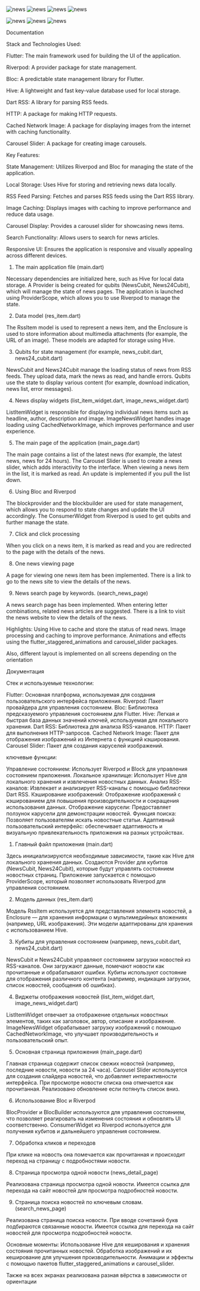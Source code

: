 ![news](https://github.com/Yaroslavgiv/news_lenta24/blob/main/assets/news_page.jpg)   ![news](https://github.com/Yaroslavgiv/news_lenta24/blob/main/assets/news_page_gor.jpg) ![news](https://github.com/Yaroslavgiv/news_lenta24/blob/main/assets/detail_page_ver.jpg)   ![news](https://github.com/Yaroslavgiv/news_lenta24/blob/main/assets/detail_page_gor.jpg) 

![news](https://github.com/Yaroslavgiv/news_lenta24/blob/main/assets/nevs_page_chek.jpg)   ![news](https://github.com/Yaroslavgiv/news_lenta24/blob/main/assets/search_page.jpg)  ![news](https://github.com/Yaroslavgiv/news_lenta24/blob/main/assets/search_page_gor.jpg)

Documentation

Stack and Technologies Used:


Flutter: The main framework used for building the UI of the application.

Riverpod: A provider package for state management.

Bloc: A predictable state management library for Flutter.

Hive: A lightweight and fast key-value database used for local storage.

Dart RSS: A library for parsing RSS feeds.

HTTP: A package for making HTTP requests.

Cached Network Image: A package for displaying images from the internet with caching functionality.

Carousel Slider: A package for creating image carousels.

Key Features:


State Management: Utilizes Riverpod and Bloc for managing the state of the application.

Local Storage: Uses Hive for storing and retrieving news data locally.

RSS Feed Parsing: Fetches and parses RSS feeds using the Dart RSS library.

Image Caching: Displays images with caching to improve performance and reduce data usage.

Carousel Display: Provides a carousel slider for showcasing news items.

Search Functionality: Allows users to search for news articles.

Responsive UI: Ensures the application is responsive and visually appealing across different devices.


1. The main application file (main.dart)

Necessary dependencies are initialized here, such as Hive for local data storage.
A Provider is being created for qubits (NewsCubit, News24Cubit), which will manage the state of news pages.
The application is launched using ProviderScope, which allows you to use Riverpod to manage the state.

2. Data model (res_item.dart)

The RssItem model is used to represent a news item, and the Enclosure is used to store information about multimedia attachments (for example, the URL of an image).
These models are adapted for storage using Hive.

3. Qubits for state management (for example, news_cubit.dart, news24_cubit.dart)

NewsCubit and News24Cubit manage the loading status of news from RSS feeds. They upload data, mark the news as read, and handle errors.
Qubits use the state to display various content (for example, download indication, news list, error messages).

4. News display widgets (list_item_widget.dart, image_news_widget.dart)

ListItemWidget is responsible for displaying individual news items such as headline, author, description and image.
ImageNewsWidget handles image loading using CachedNetworkImage, which improves performance and user experience.

5. The main page of the application (main_page.dart)

The main page contains a list of the latest news (for example, the latest news, news for 24 hours). 
The Carousel Slider is used to create a news slider, which adds interactivity to the interface. 
When viewing a news item in the list, it is marked as read. 
An update is implemented if you pull the list down.

6. Using Bloc and Riverpod

The blockprovider and the blockbuilder are used for state management, which allows you to respond to state changes and update the UI accordingly.
The ConsumerWidget from Riverpod is used to get qubits and further manage the state.

7. Click and click processing

When you click on a news item, it is marked as read and you are redirected to the page with the details of the news.

8. One news viewing page

A page for viewing one news item has been implemented. There is a link to go to the news site to view the details of the news.

9. News search page by keywords. (search_news_page) 

A news search page has been implemented. When entering letter combinations, related news articles are suggested. There is a link to visit the news website to view the details of the news.

Highlights:  Using Hive to cache and store the status of read news.
Image processing and caching to improve performance.
Animations and effects using the flutter_staggered_animations and carousel_slider packages.

Also, different layout is implemented on all screens depending on the orientation



Документация

Стек и используемые технологии:

Flutter: Основная платформа, используемая для создания пользовательского интерфейса приложения.
Riverpod: Пакет провайдера для управления состоянием.
Bloc: Библиотека предсказуемого управления состоянием для Flutter.
Hive: Легкая и быстрая база данных значений ключей, используемая для локального хранения.
Dart RSS: Библиотека для анализа RSS-каналов.
HTTP: Пакет для выполнения HTTP-запросов.
Cached Network Image: Пакет для отображения изображений из Интернета с функцией кэширования.
Carousel Slider: Пакет для создания каруселей изображений.

ключевые функции:

Управление состоянием: Использует Riverpod и Block для управления состоянием приложения.
Локальное хранилище: Использует Hive для локального хранения и извлечения новостных данных.
Анализ RSS-каналов: Извлекает и анализирует RSS-каналы с помощью библиотеки Dart RSS.
Кэширование изображений: Отображение изображений с кэшированием для повышения производительности и сокращения использования данных.
Отображение карусели: Предоставляет ползунок карусели для демонстрации новостей.
Функция поиска: Позволяет пользователям искать новостные статьи.
Адаптивный пользовательский интерфейс: обеспечивает адаптивность и визуальную привлекательность приложения на разных устройствах.


1. Главный файл приложения (main.dart)

Здесь инициализируются необходимые зависимости, такие как Hive для локального хранения данных.
Создаются Provider для кубитов (NewsCubit, News24Cubit), которые будут управлять состоянием новостных страниц.
Приложение запускается с помощью ProviderScope, который позволяет использовать Riverpod для управления состоянием.

2. Модель данных (res_item.dart)

Модель RssItem используется для представления элемента новостей, а Enclosure — для хранения информации о мультимедийных вложениях (например, URL изображения).
Эти модели адаптированы для хранения с использованием Hive.

3. Кубиты для управления состоянием (например, news_cubit.dart, news24_cubit.dart)

NewsCubit и News24Cubit управляют состоянием загрузки новостей из RSS-каналов. Они загружают данные, помечают новости как прочитанные и обрабатывают ошибки.
Кубиты используют состояние для отображения различного контента (например, индикация загрузки, список новостей, сообщения об ошибках).

4. Виджеты отображения новостей (list_item_widget.dart, image_news_widget.dart)

ListItemWidget отвечает за отображение отдельных новостных элементов, таких как заголовок, автор, описание и изображение.
ImageNewsWidget обрабатывает загрузку изображений с помощью CachedNetworkImage, что улучшает производительность и пользовательский опыт.

5. Основная страница приложения (main_page.dart)

Главная страница содержит список свежих новостей (например, последние новости, новости за 24 часа). 
Carousel Slider используется для создания слайдера новостей, что добавляет интерактивности интерфейса. 
При просмотре новости списка она отмечается как прочитанная. 
Реализовано обновление если потянуть список вниз. 

6. Использование Bloc и Riverpod

BlocProvider и BlocBuilder используются для управления состоянием, что позволяет реагировать на изменения состояния и обновлять UI соответственно.
ConsumerWidget из Riverpod используется для получения кубитов и дальнейшего управления состоянием.

7. Обработка кликов и переходов

При клике на новость она помечается как прочитанная и происходит переход на страницу с подробностями новости.

8. Страница просмотра одной новости (news_detail_page)

Реализована страница просмотра одной новости. Имеется ссылка для перехода на сайт новостей для просмотра подробностей новости.

9. Страница поиска новостей по ключевым словам. (search_news_page)

Реализована страница поиска новости. При вводе сочетаний букв подбираются связанные новости. 
Имеется ссылка для перехода на сайт новостей для просмотра подробностей новости.

Основные моменты:
Использование Hive для кеширования и хранения состояния прочитанных новостей.
Обработка изображений и их кеширование для улучшения производительности.
Анимации и эффекты с помощью пакетов flutter_staggered_animations и carousel_slider.

Также на всех экранах реализована разная вёрстка в зависимости от ориентации
